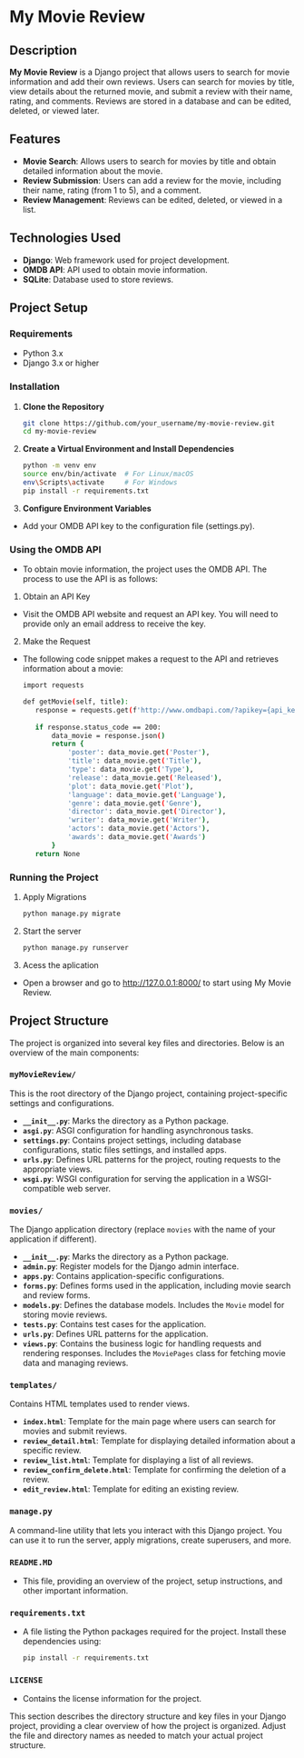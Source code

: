 # My Movie Review

## Description

**My Movie Review** is a Django project that allows users to search for movie information and add their own reviews. Users can search for movies by title, view details about the returned movie, and submit a review with their name, rating, and comments. Reviews are stored in a database and can be edited, deleted, or viewed later.

## Features

- **Movie Search**: Allows users to search for movies by title and obtain detailed information about the movie.
- **Review Submission**: Users can add a review for the movie, including their name, rating (from 1 to 5), and a comment.
- **Review Management**: Reviews can be edited, deleted, or viewed in a list.

## Technologies Used

 - **Django**: Web framework used for project development.
 - **OMDB API**: API used to obtain movie information.
 - **SQLite**: Database used to store reviews.

## Project Setup

### Requirements

- Python 3.x
- Django 3.x or higher

### Installation

1. **Clone the Repository**

   ```bash
   git clone https://github.com/your_username/my-movie-review.git
   cd my-movie-review
   
2. **Create a Virtual Environment and Install Dependencies**
   ```bash
   python -m venv env
   source env/bin/activate  # For Linux/macOS
   env\Scripts\activate     # For Windows
   pip install -r requirements.txt
   
3. **Configure Environment Variables**
- Add your OMDB API key to the configuration file (settings.py).

### Using the OMDB API
- To obtain movie information, the project uses the OMDB API. The process to use the API is as follows:
1. Obtain an API Key
  - Visit the OMDB API website and request an API key. You will need to provide only an email address to receive the key.
 2. Make the Request
   - The following code snippet makes a request to the API and retrieves information about a movie:
     ```bash
     import requests
     
     def getMovie(self, title):
        response = requests.get(f'http://www.omdbapi.com/?apikey={api_key}&t={title}')
    
        if response.status_code == 200:
            data_movie = response.json()
            return {
                'poster': data_movie.get('Poster'),
                'title': data_movie.get('Title'),
                'type': data_movie.get('Type'),
                'release': data_movie.get('Released'),
                'plot': data_movie.get('Plot'),
                'language': data_movie.get('Language'),
                'genre': data_movie.get('Genre'),
                'director': data_movie.get('Director'),
                'writer': data_movie.get('Writer'),
                'actors': data_movie.get('Actors'),
                'awards': data_movie.get('Awards')
            }
        return None
     
### Running the Project

1. Apply Migrations
   ```bash
   python manage.py migrate
   
2. Start the server
   ```bash
   python manage.py runserver
   
3. Acess the aplication
  - Open a browser and go to http://127.0.0.1:8000/ to start using My Movie Review.

## Project Structure

The project is organized into several key files and directories. Below is an overview of the main components:

### `myMovieReview/`

This is the root directory of the Django project, containing project-specific settings and configurations.

- **`__init__.py`**: Marks the directory as a Python package.
- **`asgi.py`**: ASGI configuration for handling asynchronous tasks.
- **`settings.py`**: Contains project settings, including database configurations, static files settings, and installed apps.
- **`urls.py`**: Defines URL patterns for the project, routing requests to the appropriate views.
- **`wsgi.py`**: WSGI configuration for serving the application in a WSGI-compatible web server.

### `movies/`

The Django application directory (replace `movies` with the name of your application if different).

- **`__init__.py`**: Marks the directory as a Python package.
- **`admin.py`**: Register models for the Django admin interface.
- **`apps.py`**: Contains application-specific configurations.
- **`forms.py`**: Defines forms used in the application, including movie search and review forms.
- **`models.py`**: Defines the database models. Includes the `Movie` model for storing movie reviews.
- **`tests.py`**: Contains test cases for the application.
- **`urls.py`**: Defines URL patterns for the application.
- **`views.py`**: Contains the business logic for handling requests and rendering responses. Includes the `MoviePages` class for fetching movie data and managing reviews.

### `templates/`

Contains HTML templates used to render views.

- **`index.html`**: Template for the main page where users can search for movies and submit reviews.
- **`review_detail.html`**: Template for displaying detailed information about a specific review.
- **`review_list.html`**: Template for displaying a list of all reviews.
- **`review_confirm_delete.html`**: Template for confirming the deletion of a review.
- **`edit_review.html`**: Template for editing an existing review.

### `manage.py`

A command-line utility that lets you interact with this Django project. You can use it to run the server, apply migrations, create superusers, and more.

### `README.MD`
- This file, providing an overview of the project, setup instructions, and other important information.

### `requirements.txt`

- A file listing the Python packages required for the project. Install these dependencies using:
  ```bash
  pip install -r requirements.txt

### `LICENSE`
- Contains the license information for the project.

This section describes the directory structure and key files in your Django project, providing a clear overview of how the project is organized. Adjust the file and directory names as needed to match your actual project structure.
